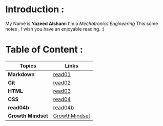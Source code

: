 # Introduction :
My Name is **Yazeed Alshami** I'm a *Mechatronics Engineering* 
This some notes , I wish you have an enjoyable reading. :)
# Table of Content :

| Topics      | Links       |
| ----------- | ----------- |
| **Markdown**  |   [read01](https://yazeedalsahmi.github.io/reading-notes/read01)  |
|  **Git**      |   [read02](https://yazeedalsahmi.github.io/reading-notes/read02)  |
|   **HTML**    |   [read03](https://yazeedalsahmi.github.io/reading-notes/read03)  |
|  **CSS**      |   [read04](https://yazeedalsahmi.github.io/reading-notes/read04)  |
| **read04b**   |  [read04b](https://yazeedalsahmi.github.io/reading-notes/read04b) |
|**Growth Mindset**| [GrowthMindset](https://yazeedalsahmi.github.io/reading-notes/GrowthMindset)|
